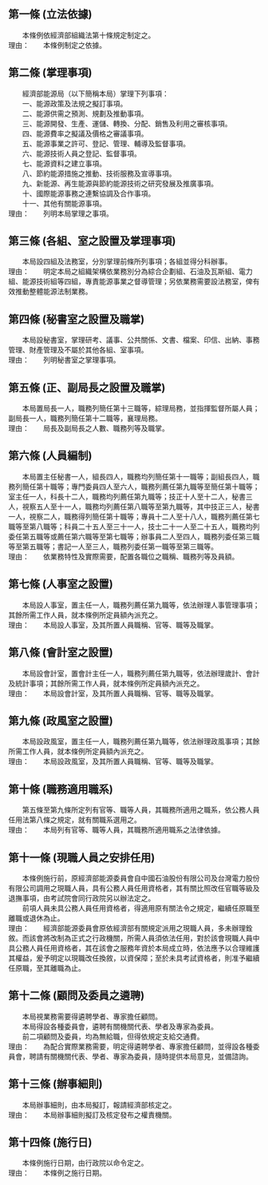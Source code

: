 第一條 (立法依據)
-----------------
　　本條例依經濟部組織法第十條規定制定之。  
理由：　　本條例制定之依據。

第二條 (掌理事項)
-----------------
　　經濟部能源局（以下簡稱本局）掌理下列事項：  
　　一、能源政策及法規之擬訂事項。  
　　二、能源供需之預測、規劃及推動事項。  
　　三、能源開發、生產、運儲、轉換、分配、銷售及利用之審核事項。  
　　四、能源費率之擬議及價格之審議事項。  
　　五、能源事業之許可、登記、管理、輔導及監督事項。  
　　六、能源技術人員之登記、監督事項。  
　　七、能源資料之建立事項。  
　　八、節約能源措施之推動、技術服務及宣導事項。  
　　九、新能源、再生能源與節約能源技術之研究發展及推廣事項。  
　　十、國際能源事務之連繫協調及合作事項。  
　　十一、其他有關能源事項。  
理由：　　列明本局掌理之事項。

第三條 (各組、室之設置及掌理事項)
---------------------------------
　　本局設四組及法務室，分別掌理前條所列事項；各組並得分科辦事。  
理由：　　明定本局之組織架構依業務別分為綜合企劃組、石油及瓦斯組、電力組、能源技術組等四組，專責能源事業之督導管理；另依業務需要設法務室，俾有效推動整體能源法制業務。

第四條 (秘書室之設置及職掌)
---------------------------
　　本局設秘書室，掌理研考、議事、公共關係、文書、檔案、印信、出納、事務管理、財產管理及不屬於其他各組、室事項。  
理由：　　列明秘書室之掌理事項。

第五條 (正、副局長之設置及職掌)
-------------------------------
　　本局置局長一人，職務列簡任第十三職等，綜理局務，並指揮監督所屬人員；副局長一人，職務列簡任第十二職等，襄理局務。  
理由：　　局長及副局長之人數、職務列等及職掌。

第六條 (人員編制)
-----------------
　　本局置主任秘書一人，組長四人，職務均列簡任第十一職等；副組長四人，職務列簡任第十職等；專門委員四人至六人，職務列薦任第九職等至簡任第十職等；室主任一人，科長十二人，職務均列薦任第九職等；技正十人至十二人，秘書三人，視察五人至十一人，職務均列薦任第八職等至第九職等，其中技正三人，秘書一人，視察二人，職務得列簡任第十職等；專員十二人至十八人，職務列薦任第七職等至第八職等；科員二十五人至三十一人，技士二十一人至二十五人，職務均列委任第五職等或薦任第六職等至第七職等；辦事員二人至四人，職務列委任第三職等至第五職等；書記一人至三人，職務列委任第一職等至第三職等。  
理由：　　依業務特性及實際需要，配置各職位之職稱、職務列等及員額。

第七條 (人事室之設置)
---------------------
　　本局設人事室，置主任一人，職務列薦任第九職等，依法辦理人事管理事項；其餘所需工作人員，就本條例所定員額內派充之。  
理由：　　本局設人事室，及其所置人員職稱、官等、職等及職掌。

第八條 (會計室之設置)
---------------------
　　本局設會計室，置會計主任一人，職務列薦任第九職等，依法辦理歲計、會計及統計事項；其餘所需工作人員，就本條例所定員額內派充之。  
理由：　　本局設會計室，及其所置人員職稱、官等、職等及職掌。

第九條 (政風室之設置)
---------------------
　　本局設政風室，置主任一人，職務列薦任第九職等，依法辦理政風事項；其餘所需工作人員，就本條例所定員額內派充之。  
理由：　　本局設政風室，及其所置人員職稱、官等、職等及職掌。

第十條 (職務適用職系)
---------------------
　　第五條至第九條所定列有官等、職等人員，其職務所適用之職系，依公務人員任用法第八條之規定，就有關職系選用之。  
理由：　　本局列有官等、職等人員，其職務所適用職系之法律依據。

第十一條 (現職人員之安排任用)
-----------------------------
　　本條例施行前，原經濟部能源委員會自中國石油股份有限公司及台灣電力股份有限公司調用之現職人員，具有公務人員任用資格者，其有關比照改任官職等級及退撫事項，由考試院會同行政院另以辦法定之。  
　　前項人員未具公務人員任用資格者，得適用原有關法令之規定，繼續任原職至離職或退休為止。  
理由：　　經濟部能源委員會原依經濟部有關規定派用之現職人員，多未辦理銓敘。而該會將改制為正式之行政機關，所需人員須依法任用，對於該會現職人員中具公務人員任用資格者，其在該會之服務年資於本局成立時，依法應予以合理維護其權益，爰予明定以現職改任換敘，以資保障；至於未具考試資格者，則准予繼續任原職，至其離職為止。

第十二條 (顧問及委員之遴聘)
---------------------------
　　本局視業務需要得遴聘學者、專家擔任顧問。  
　　本局得設各種委員會，遴聘有關機關代表、學者及專家為委員。  
　　前二項顧問及委員，均為無給職，但得依規定支給交通費。  
理由：　　為配合實際業務需要，明定得遴聘學者、專家擔任顧問，並得設各種委員會，聘請有關機關代表、學者、專家為委員，隨時提供本局意見，並備諮詢。

第十三條 (辦事細則)
-------------------
　　本局辦事細則，由本局擬訂，報請經濟部核定之。  
理由：　　本局辦事細則擬訂及核定發布之權責機關。

第十四條 (施行日)
-----------------
　　本條例施行日期，由行政院以命令定之。  
理由：　　本條例之施行日期。